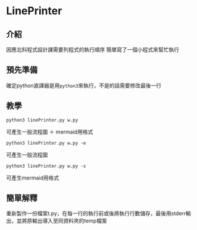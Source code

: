 # LinePrinter

## 介紹
因應北科程式設計課需要列程式的執行順序
簡單寫了一個小程式來幫忙執行

## 預先準備
確定python直譯器是用`python3`來執行，不是的話需要修改最後一行

## 教學

```shell
python3 linePrinter.py w.py
```
可產生一般流程圖 ＋ mermaid用格式

```shell
python3 linePrinter.py w.py -e
```
可產生一般流程圖

```shell
python3 linePrinter.py w.py -s
```
可產生mermaid用格式

## 簡單解釋
重新製作一份檔案t.py，在每一行的執行前或後將執行行數儲存，最後用stderr輸出，並將原輸出導入至同資料夾的temp檔案
